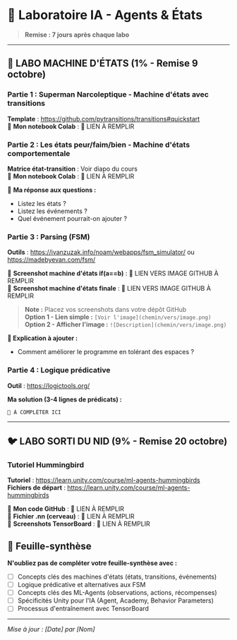 # 🤖 Laboratoire IA - Agents & États

> **Remise : 7 jours après chaque labo**

---

## 🎯 LABO MACHINE D'ÉTATS (1% - Remise 9 octobre)

### Partie 1 : Superman Narcoleptique - Machine d'états avec transitions
**Template** : https://github.com/pytransitions/transitions#quickstart  
📁 **Mon notebook Colab** : 🔴 LIEN À REMPLIR

### Partie 2 : Les états peur/faim/bien - Machine d'états comportementale
**Matrice état-transition** : Voir diapo du cours  
📁 **Mon notebook Colab** : 🔴 LIEN À REMPLIR

📑 **Ma réponse aux questions :**
- Listez les états ?
- Listez les événements ?
- Quel événement pourrait-on ajouter ?

### Partie 3 : Parsing (FSM)
**Outils** : https://ivanzuzak.info/noam/webapps/fsm_simulator/ ou https://madebyevan.com/fsm/

📁 **Screenshot machine d'états if(a==b)** : 🔴 LIEN VERS IMAGE GITHUB À REMPLIR  
📁 **Screenshot machine d'états finale** : 🔴 LIEN VERS IMAGE GITHUB À REMPLIR

> **Note :** Placez vos screenshots dans votre dépôt GitHub  
> **Option 1 - Lien simple :** `[Voir l'image](chemin/vers/image.png)`  
> **Option 2 - Afficher l'image :** `![Description](chemin/vers/image.png)`

**📑 Explication à ajouter :**
- Comment améliorer le programme en tolérant des espaces ?

### Partie 4 : Logique prédicative
**Outil** : https://logictools.org/  

**Ma solution (3-4 lignes de prédicats) :**
```
🔴 À COMPLÉTER ICI
```

---

## 🐦 LABO SORTI DU NID (9% - Remise 20 octobre)

### Tutoriel Hummingbird
**Tutoriel** : https://learn.unity.com/course/ml-agents-hummingbirds  
**Fichiers de départ** : https://learn.unity.com/course/ml-agents-hummingbirds

📁 **Mon code GitHub** : 🔴 LIEN À REMPLIR  
📁 **Fichier .nn (cerveau)** : 🔴 LIEN À REMPLIR  
📁 **Screenshots TensorBoard** : 🔴 LIEN À REMPLIR

## 📑 Feuille-synthèse

**N'oubliez pas de compléter votre feuille-synthèse avec :**

- [ ] Concepts clés des machines d'états (états, transitions, événements)
- [ ] Logique prédicative et alternatives aux FSM
- [ ] Concepts clés des ML-Agents (observations, actions, récompenses)
- [ ] Spécificités Unity pour l'IA (Agent, Academy, Behavior Parameters)
- [ ] Processus d'entraînement avec TensorBoard

---

*Mise à jour : [Date] par [Nom]*
